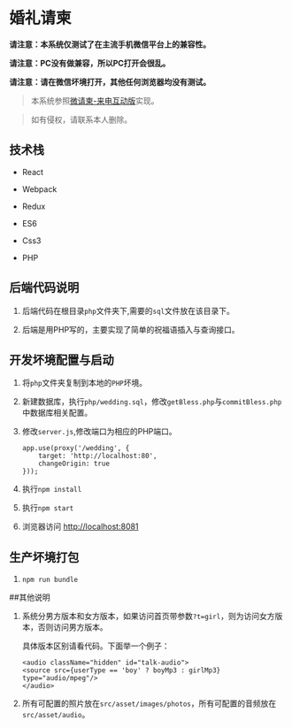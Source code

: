 # 婚礼请柬

**请注意：本系统仅测试了在主流手机微信平台上的兼容性。**

**请注意：PC没有做兼容，所以PC打开会很乱。**

**请注意：请在微信坏境打开，其他任何浏览器均没有测试。**

> 本系统参照[微请柬-来电互动版](http://t.wqingjian.com/app/a6VjYf)实现。

> 如有侵权，请联系本人删除。

## 技术栈

* React

* Webpack

* Redux

* ES6

* Css3

* PHP

## 后端代码说明
1. 后端代码在根目录`php`文件夹下,需要的`sql`文件放在该目录下。

2. 后端是用PHP写的，主要实现了简单的祝福语插入与查询接口。


## 开发坏境配置与启动

1. 将`php`文件夹复制到本地的`PHP`坏境。

2. 新建数据库，执行`php/wedding.sql`，修改`getBless.php`与`commitBless.php`中数据库相关配置。

2. 修改`server.js`,修改端口为相应的PHP端口。

    ```
    app.use(proxy('/wedding', {
        target: 'http://localhost:80',
        changeOrigin: true
    }));
    ```

3. 执行`npm install`

4. 执行`npm start`

5. 浏览器访问 [http://localhost:8081](http://localhost:8081)


## 生产坏境打包

1. `npm run bundle`

##其他说明

1. 系统分男方版本和女方版本，如果访问首页带参数`?t=girl`，则为访问女方版本，否则访问男方版本。
   
    具体版本区别请看代码。下面举一个例子：
    
    ```
    <audio className="hidden" id="talk-audio">
    <source src={userType == 'boy' ? boyMp3 : girlMp3} type="audio/mpeg"/>
    </audio>
    ```
    
2. 所有可配置的照片放在`src/asset/images/photos`，所有可配置的音频放在`src/asset/audio`。
